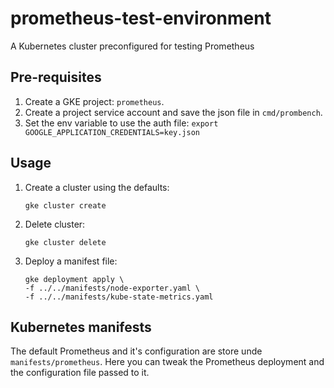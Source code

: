 # prometheus-test-environment
A Kubernetes cluster preconfigured for testing Prometheus


## Pre-requisites
1. Create a GKE project: `prometheus`.
2. Create a project service account and save the json file in `cmd/prombench`.
3. Set the env variable to use the auth file: `export GOOGLE_APPLICATION_CREDENTIALS=key.json`


## Usage
1. Create a cluster using the defaults: 
    ```
    gke cluster create
    ```
2. Delete cluster: 
    ```
    gke cluster delete
    ```
3. Deploy a manifest file:
    ```
    gke deployment apply \
    -f ../../manifests/node-exporter.yaml \
    -f ../../manifests/kube-state-metrics.yaml
    ```

## Kubernetes manifests 
The default Prometheus and it's configuration are store unde `manifests/prometheus`.
Here you can tweak the Prometheus deployment and the configuration file passed to it.